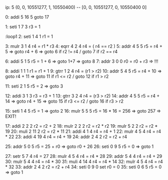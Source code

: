 ip: 5 (0, 0, 10551277, 1, 10550400)
--    [0, 0, 10551277, 0, 10550400 0]


 0: addi 5 16 5                 goto 17

 1: seti 1 7 3                  r3 = 1

:loop1
 2: seti 1 4 1                  r1 = 1

 3: mulr 3 1 4                  r4 = r1 * r3
 4: eqrr 4 2 4                  r4 = ( r4 == r2 )
 5: addr 4 5 5                  r5 = r4 + 5 => goto r4 + 6 => goto 6 if r2 != r4 /  goto 7 if r2 == r4

 6: addi 5 1 5                  r5 = 1 + 6 => goto 1+7 => goto 8
 7: addr 3 0 0                  r0 = r0 + r3 => !!!

 8: addi 1 1 1                  r1 = r1 + 1
 9: gtrr 1 2 4                  r4 = (r1 > r2)
10: addr 5 4 5                  r5 = r4 + 10 => goto r4 + 11 => goto 11 if r1 <= r2 / goto 12 if r1 > r2

11: seti 2 1 5                  r5 = 2 => goto 3

12: addi 3 1 3                  r3 = r3 + 1
13: gtrr 3 2 4                  r4 = (r3 > r2)
14: addr 4 5 5                  r5 = r4 + 14 => goto r4 + 15 => goto 15 if r3 <= r2 / goto 16 if r3 > r2

15: seti 1 4 5                  r5 = 1 => goto 2
16: mulr 5 5 5                  r5 = 16 * 16 = 256 => goto 257 => EXIT!

17: addi 2 2 2                  r2 = r2 + 2
18: mulr 2 2 2                  r2 = r2 * r2
19: mulr 5 2 2                  r2 = r2 * 19
20: muli 2 11 2                 r2 = r2 * 11
21: addi 4 1 4                  r4 = r4 + 1
22: mulr 4 5 4                  r4 = r4 * 22
23: addi 4 19 4                 r4 = r4 + 19
24: addr 2 4 2                  r2 = r2 + r4

25: addr 5 0 5                  r5 = 25 + r0 => goto r0 + 26
26: seti 0 9 5                  r5 = 0 => goto 1

27: setr 5 7 4                  r4 = 27
28: mulr 4 5 4                  r4 = r4 * 28
29: addr 5 4 4                  r4 = r4 + 29
30: mulr 5 4 4                  r4 = r4 * 30
31: muli 4 14 4                 r4 = r4 * 14
32: mulr 4 5 4                  r4 = r4 * 32
33: addr 2 4 2                  r2 = r2 + r4
34: seti 0 9 0                  set r0 = 0
35: seti 0 6 5                  r5 = 0 => goto 1